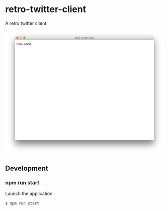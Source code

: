 # retro-twitter-client
A retro twitter client.

![](/images/preview.png)

## Development
### npm run start
Launch the application.

```
$ npm run start
```

